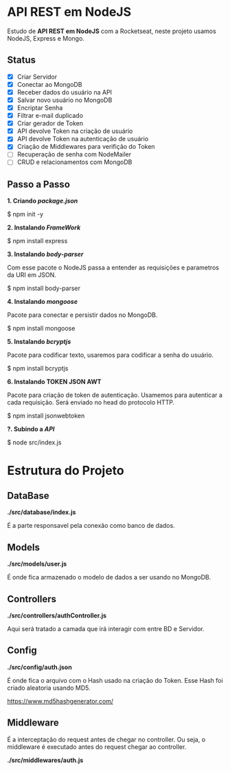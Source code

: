 # **API REST em NodeJS**

Estudo de **API REST em NodeJS** com a Rocketseat,
neste projeto usamos NodeJS, Express e Mongo.

## **Status**

- [x] Criar Servidor
- [x] Conectar ao MongoDB
- [x] Receber dados do usuário na API
- [x] Salvar novo usuário no MongoDB
- [x] Encriptar Senha
- [x] Filtrar e-mail duplicado
- [x] Criar gerador de Token
- [x] API devolve Token na criação de usuário
- [x] API devolve Token na autenticação de usuário
- [x] Criação de Middlewares para verifição do Token
- [ ] Recuperação de senha com NodeMailer
- [ ] CRUD e relacionamentos com MongoDB

## **Passo a Passo**

**1. Criando _package.json_**

$ npm init -y

**2. Instalando _FrameWork_**

$ npm install express

**3. Instalando _body-parser_**

Com esse pacote o NodeJS passa a entender as requisições e parametros da URI em JSON.

$ npm install body-parser

**4. Instalando _mongoose_**

Pacote para conectar e persistir dados no MongoDB.

$ npm install mongoose

**5. Instalando _bcryptjs_**

Pacote para codificar texto, usaremos para codificar a senha do usuário.

$ npm install bcryptjs

**6. Instalando TOKEN JSON AWT**

Pacote para criação de token de autenticação. Usamemos para autenticar a cada requisição. Será enviado no head do protocolo HTTP.

$ npm install jsonwebtoken

**?. Subindo a _API_**

$ node src/index.js

# **Estrutura do Projeto**

## **DataBase**

**./src/database/index.js**

É a parte responsavel pela conexão como banco de dados.

## **Models**

**./src/models/user.js**

É onde fica armazenado o modelo de dados a ser usando no MongoDB.

## **Controllers**

**./src/controllers/authController.js**

Aqui será tratado a camada que irá interagir com entre BD e Servidor.

## **Config**

**./src/config/auth.json**

É onde fica o arquivo com o Hash usado na criação do Token.
Esse Hash foi criado aleatoria usando MD5.

https://www.md5hashgenerator.com/

## **Middleware**

É a interceptação do request antes de chegar no controller.
Ou seja, o middleware é executado antes do request chegar ao controller.

**./src/middlewares/auth.js**
